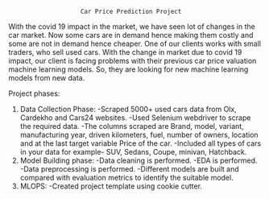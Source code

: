                         Car Price Prediction Project

With the covid 19 impact in the market, we have seen lot of changes in the car market. Now some cars are in demand hence making them costly and some are not in demand hence cheaper. 
One of our clients works with small traders, who sell used cars. With the change in market due to covid 19 impact, our client is facing problems with their previous car price valuation machine learning models. So, they are looking for new machine learning models from new data. 

Project phases:
1. Data Collection Phase:
    -Scraped 5000+ used cars data from Olx, Cardekho and Cars24 websites.
    -Used Selenium webdriver to scrape the required data.
    -The columns scraped are Brand, model, variant, manufacturing year, driven kilometers, fuel, number of owners, location and at the last target variable Price of the car.
    -Included all types of cars in your data for example- SUV, Sedans, Coupe, minivan, Hatchback.
2. Model Building phase:
    -Data cleaning is performed.
    -EDA is performed.
    -Data preprocessing is performed.
    -Different models are built and compared with evaluation metrics to identify the suitable model.
3. MLOPS:
    -Created project template using cookie cutter.

